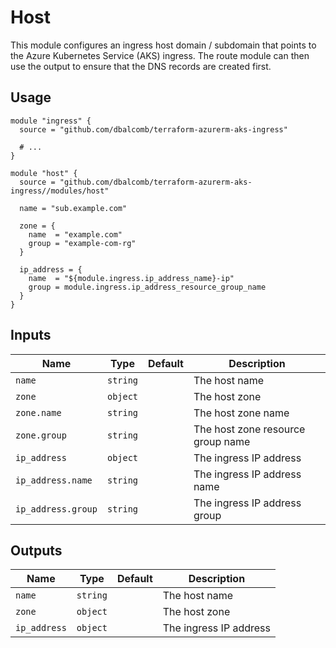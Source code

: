 # Host

This module configures an ingress host domain / subdomain that points to the
Azure Kubernetes Service (AKS) ingress. The route module can then use the
output to ensure that the DNS records are created first.

## Usage

```hcl
module "ingress" {
  source = "github.com/dbalcomb/terraform-azurerm-aks-ingress"

  # ...
}

module "host" {
  source = "github.com/dbalcomb/terraform-azurerm-aks-ingress//modules/host"

  name = "sub.example.com"

  zone = {
    name  = "example.com"
    group = "example-com-rg"
  }

  ip_address = {
    name  = "${module.ingress.ip_address_name}-ip"
    group = module.ingress.ip_address_resource_group_name
  }
}
```

## Inputs

| Name               | Type     | Default | Description                       |
| ------------------ | -------- | ------- | --------------------------------- |
| `name`             | `string` |         | The host name                     |
| `zone`             | `object` |         | The host zone                     |
| `zone.name`        | `string` |         | The host zone name                |
| `zone.group`       | `string` |         | The host zone resource group name |
| `ip_address`       | `object` |         | The ingress IP address            |
| `ip_address.name`  | `string` |         | The ingress IP address name       |
| `ip_address.group` | `string` |         | The ingress IP address group      |

## Outputs

| Name         | Type     | Default | Description            |
| ------------ | -------- | ------- | ---------------------- |
| `name`       | `string` |         | The host name          |
| `zone`       | `object` |         | The host zone          |
| `ip_address` | `object` |         | The ingress IP address |
